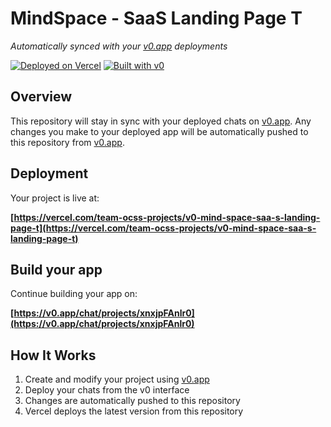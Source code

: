 # MindSpace - SaaS Landing Page T

*Automatically synced with your [v0.app](https://v0.app) deployments*

[![Deployed on Vercel](https://img.shields.io/badge/Deployed%20on-Vercel-black?style=for-the-badge&logo=vercel)](https://vercel.com/team-ocss-projects/v0-mind-space-saa-s-landing-page-t)
[![Built with v0](https://img.shields.io/badge/Built%20with-v0.app-black?style=for-the-badge)](https://v0.app/chat/projects/xnxjpFAnlr0)

## Overview

This repository will stay in sync with your deployed chats on [v0.app](https://v0.app).
Any changes you make to your deployed app will be automatically pushed to this repository from [v0.app](https://v0.app).

## Deployment

Your project is live at:

**[https://vercel.com/team-ocss-projects/v0-mind-space-saa-s-landing-page-t](https://vercel.com/team-ocss-projects/v0-mind-space-saa-s-landing-page-t)**

## Build your app

Continue building your app on:

**[https://v0.app/chat/projects/xnxjpFAnlr0](https://v0.app/chat/projects/xnxjpFAnlr0)**

## How It Works

1. Create and modify your project using [v0.app](https://v0.app)
2. Deploy your chats from the v0 interface
3. Changes are automatically pushed to this repository
4. Vercel deploys the latest version from this repository
